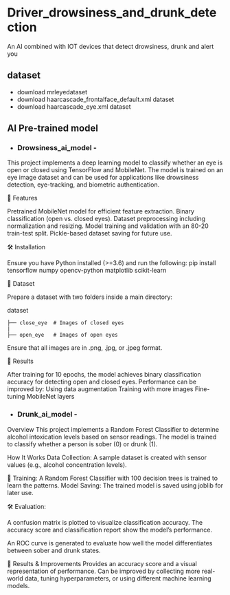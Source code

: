 # Driver_drowsiness_and_drunk_detection
An AI combined  with IOT devices that detect drowsiness, drunk and alert you
## dataset
- download mrleyedataset 
- download haarcascade_frontalface_default.xml dataset
- download haarcascade_eye.xml dataset
## AI Pre-trained model
- ### Drowsiness_ai_model -
This project implements a deep learning model to classify whether an eye is open or closed using TensorFlow and MobileNet. The model is trained on an eye image dataset and can be used for applications like drowsiness detection, eye-tracking, and biometric authentication.

📌 Features

Pretrained MobileNet model for efficient feature extraction.
Binary classification (open vs. closed eyes).
Dataset preprocessing including normalization and resizing.
Model training and validation with an 80-20 train-test split.
Pickle-based dataset saving for future use.

🛠 Installation

Ensure you have Python installed (>=3.6) and run the following:
pip install tensorflow numpy opencv-python matplotlib scikit-learn

📂 Dataset

Prepare a dataset with two folders inside a main directory:

dataset

    ├── close_eye  # Images of closed eyes
    |
    ├── open_eye   # Images of open eyes

Ensure that all images are in .png, .jpg, or .jpeg format.

🎯 Results

After training for 10 epochs, the model achieves binary classification accuracy for detecting open and closed eyes. Performance can be improved by:
Using data augmentation
Training with more images
Fine-tuning MobileNet layers

- ### Drunk_ai_model -

Overview
This project implements a Random Forest Classifier to determine alcohol intoxication levels based on sensor readings. The model is trained to classify whether a person is sober (0) or drunk (1).

How It Works
Data Collection: A sample dataset is created with sensor values (e.g., alcohol concentration levels).

📌 Training: A Random Forest Classifier with 100 decision trees is trained to learn the patterns.
Model Saving: The trained model is saved using joblib for later use.

🛠 Evaluation:

A confusion matrix is plotted to visualize classification accuracy.
The accuracy score and classification report show the model’s performance.

An ROC curve is generated to evaluate how well the model differentiates between sober and drunk states.

🎯 Results & Improvements
Provides an accuracy score and a visual representation of performance.
Can be improved by collecting more real-world data, tuning hyperparameters, or using different machine learning models.
